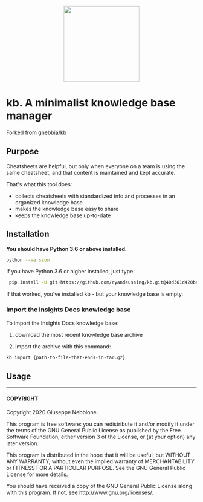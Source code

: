 <p align="center">
    <img src="img/kb_logo.png?raw=true" width="200"/>
</p>

# kb. A minimalist knowledge base manager

Forked from [gnebbia/kb](https://github.com/gnebbia/kb)

## Purpose

Cheatsheets are helpful, but only when everyone on a team is using the
same cheatsheet, and that content is maintained and kept accurate.

That's what this tool does:


- collects cheatsheets with standardized info and processes in an
  organized knowledge base
- makes the knowledge base easy to share
- keeps the knowledge base up-to-date 

## Installation

**You should have Python 3.6 or above installed.**

```sh
python --version
```

If you have Python 3.6 or higher installed, just type:
```sh
 pip install -U git+https://github.com/ryandeussing/kb.git@40d361d420baab260e6a57a21f4908f1a8a283ee
```

If that worked, you've installed kb - but your knowledge base is empty.

### Import the Insights Docs knowledge base

To import the Insights Docs knowledge base:

1. download the most recent knowledge base archive

2. import the archive with this command:

```sh
kb import {path-to-file-that-ends-in-tar.gz}
```


## Usage



---
#### COPYRIGHT

Copyright 2020 Giuseppe Nebbione.

This program is free software: you can redistribute it and/or modify
it under the terms of the GNU General Public License as published by
the Free Software Foundation, either version 3 of the License, or
(at your option) any later version.

This program is distributed in the hope that it will be useful,
but WITHOUT ANY WARRANTY; without even the implied warranty of
MERCHANTABILITY or FITNESS FOR A PARTICULAR PURPOSE.  See the
GNU General Public License for more details.

You should have received a copy of the GNU General Public License
along with this program.  If not, see <http://www.gnu.org/licenses/>.
